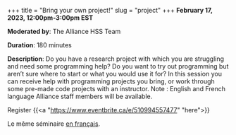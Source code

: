 +++
title = "Bring your own project!"
slug = "project"
+++
**February 17, 2023, 12:00pm-3:00pm EST**

**Moderated by**: The Alliance HSS Team

**Duration**: 180 minutes

**Description**: Do you have a research project with which you are struggling and need some programming help?
Do you want to try out programming but aren’t sure where to start or what you would use it for? In this
session you can receive help with programming projects you bring, or work through some pre-made code projects
with an instructor. Note : English and French language Alliance staff members will be available.

Register {{<a "https://www.eventbrite.ca/e/510994557477" "here">}}

Le même séminaire [en français](/projectfr).

<!-- {{< vimeo 690948795 >}} -->
<!-- <br> -->

<!-- - [Watch this session on Vimeo](https://vimeo.com/690948795) -->
